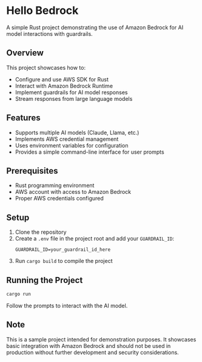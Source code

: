 # Hello Bedrock

A simple Rust project demonstrating the use of Amazon Bedrock for AI model interactions with guardrails.

## Overview

This project showcases how to:
- Configure and use AWS SDK for Rust
- Interact with Amazon Bedrock Runtime
- Implement guardrails for AI model responses
- Stream responses from large language models

## Features

- Supports multiple AI models (Claude, Llama, etc.)
- Implements AWS credential management
- Uses environment variables for configuration
- Provides a simple command-line interface for user prompts

## Prerequisites

- Rust programming environment
- AWS account with access to Amazon Bedrock
- Proper AWS credentials configured

## Setup

1. Clone the repository
2. Create a `.env` file in the project root and add your `GUARDRAIL_ID`:
   ```
   GUARDRAIL_ID=your_guardrail_id_here
   ```
3. Run `cargo build` to compile the project

## Running the Project

```bash
cargo run
```

Follow the prompts to interact with the AI model.

## Note

This is a sample project intended for demonstration purposes. It showcases basic integration with Amazon Bedrock and should not be used in production without further development and security considerations.
